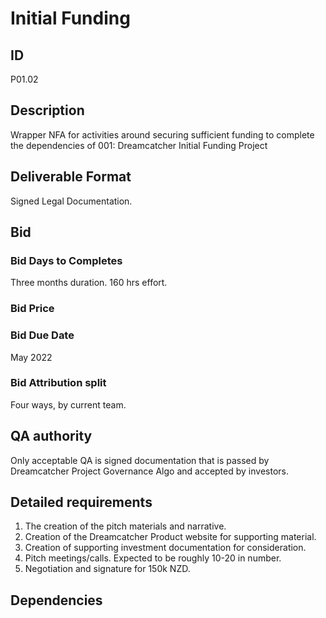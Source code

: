 # Initial Funding

## ID 

P01.02

## Description

Wrapper NFA for activities around securing sufficient funding to complete the dependencies of 001: Dreamcatcher Initial Funding Project

## Deliverable Format

Signed Legal Documentation.

## Bid 

### Bid Days to Completes

Three months duration.  160 hrs effort.

### Bid Price

### Bid Due Date

May 2022

### Bid Attribution split

Four ways, by current team.

## QA authority

Only acceptable QA is signed documentation that is passed by Dreamcatcher Project Governance Algo and accepted by investors.

## Detailed requirements

1. The creation of the pitch materials and narrative.
2. Creation of the Dreamcatcher Product website for supporting material.
3. Creation of supporting investment documentation for consideration.
4. Pitch meetings/calls.  Expected to be roughly 10-20 in number.
5. Negotiation and signature for 150k NZD.

## Dependencies
